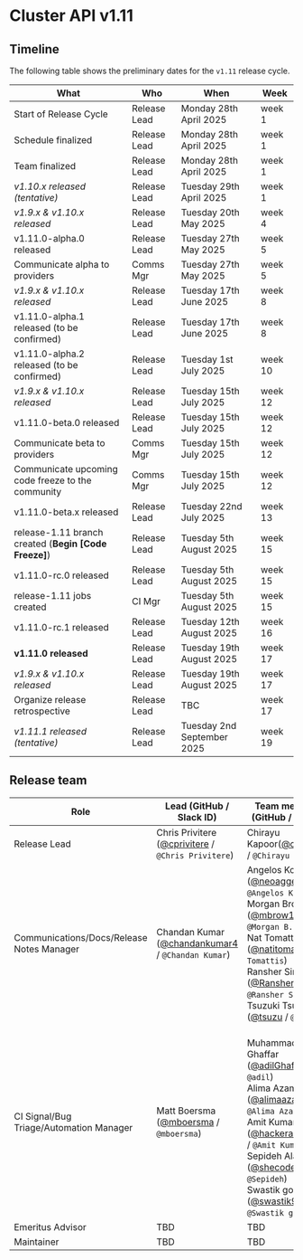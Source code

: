 # Cluster API v1.11

## Timeline

The following table shows the preliminary dates for the `v1.11` release cycle.

| **What**                                              | **Who**      | **When**                   | **Week** |
|-------------------------------------------------------|--------------|----------------------------|----------|
| Start of Release Cycle                                | Release Lead | Monday 28th April 2025     | week 1   |
| Schedule finalized                                    | Release Lead | Monday 28th April 2025     | week 1   |
| Team finalized                                        | Release Lead | Monday 28th April 2025     | week 1   |
| *v1.10.x released (tentative)*                        | Release Lead | Tuesday 29th April 2025    | week 1   |
| *v1.9.x & v1.10.x released*                           | Release Lead | Tuesday 20th May 2025      | week 4   |
| v1.11.0-alpha.0 released                              | Release Lead | Tuesday 27th May 2025      | week 5   |
| Communicate alpha to providers                        | Comms Mgr    | Tuesday 27th May 2025      | week 5   |
| *v1.9.x & v1.10.x released*                           | Release Lead | Tuesday 17th June 2025     | week 8   |
| v1.11.0-alpha.1 released (to be confirmed)            | Release Lead | Tuesday 17th June 2025     | week 8   |
| v1.11.0-alpha.2 released  (to be confirmed)           | Release Lead | Tuesday 1st July 2025      | week 10  |
| *v1.9.x & v1.10.x released*                           | Release Lead | Tuesday 15th July 2025     | week 12  |
| v1.11.0-beta.0 released                               | Release Lead | Tuesday 15th July 2025     | week 12  |
| Communicate beta to providers                         | Comms Mgr    | Tuesday 15th July 2025     | week 12  |
| Communicate upcoming code freeze to the community     | Comms Mgr    | Tuesday 15th July 2025     | week 12  |
| v1.11.0-beta.x released                               | Release Lead | Tuesday 22nd July 2025     | week 13  |
| release-1.11 branch created (**Begin [Code Freeze]**) | Release Lead | Tuesday 5th August 2025    | week 15  |
| v1.11.0-rc.0 released                                 | Release Lead | Tuesday 5th August 2025    | week 15  |
| release-1.11 jobs created                             | CI Mgr       | Tuesday 5th August 2025    | week 15  |
| v1.11.0-rc.1 released                                 | Release Lead | Tuesday 12th August 2025   | week 16  |
| **v1.11.0 released**                                  | Release Lead | Tuesday 19th August 2025   | week 17  |
| *v1.9.x & v1.10.x released*                           | Release Lead | Tuesday 19th August 2025   | week 17  |
| Organize release retrospective                        | Release Lead | TBC                        | week 17  |
| *v1.11.1 released (tentative)*                        | Release Lead | Tuesday 2nd September 2025 | week 19  |

## Release team

| **Role**                                  | **Lead** (**GitHub / Slack ID**)                                                      | **Team member(s) (GitHub / Slack ID)** |
|-------------------------------------------|-------------------------------------------------------------------------------------------|----------------------------------------|
| Release Lead                              | Chris Privitere ([@cprivitere](https://github.com/cprivitere) / `@Chris Privitere`) | Chirayu Kapoor([@chiukapoor](https://github.com/chiukapoor) / `@Chirayu Kapoor`) |
| Communications/Docs/Release Notes Manager | Chandan Kumar ([@chandankumar4](https://github.com/chandankumar4) / `@Chandan Kumar`) | Angelos Kolaitis ([@neoaggelos](https://github.com/neoaggelos) / `@Angelos Kolaitis`) <br> Morgan Brown ([@mbrow137](https://github.com/mbrow137) / `@Morgan B.`) <br> Nat Tomattis ([@natitomattis](https://github.com/natitomattis) / `@Nat Tomattis`) <br> Ransher Singh ([@RansherSingh](https://github.com/RansherSingh) / `@Ransher Singh`) <br> Tsuzuki Tsuchiya ([@tsuzu](https://github.com/tsuzu) / `@Tsuzu`) |
| CI Signal/Bug Triage/Automation Manager   | Matt Boersma ([@mboersma](https://github.com/mboersma) / `@mboersma`) | <br> Muhammad Adil Ghaffar ([@adilGhaffarDev](https://github.com/adilGhaffarDev) / `@adil`) <br> Alima Azamat ([@alimaazamat](https://github.com/alimaazamat) / `@Alima Azamat`) <br> Amit Kumar ([@hackeramitkumar](https://github.com/hackeramitkumar) / `@Amit Kumar`)  <br> Sepideh Alavi ([@shecodesmagic](https://github.com/shecodesmagic) / `@Sepideh`) <br> Swastik gour ([@swastik959](<https://github.com/swastik959>) / `@Swastik gour`) |
| Emeritus Advisor                          | TBD | TBD |
| Maintainer                                | TBD | TBD |
